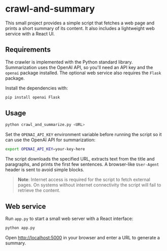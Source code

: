 # crawl-and-summary

This small project provides a simple script that fetches a web page and prints a short summary of its content. It also includes a lightweight web service with a React UI.

## Requirements

The crawler is implemented with the Python standard library. Summarization uses the OpenAI API, so you'll need an API key and the `openai` package installed. The optional web service also requires the `Flask` package.

Install the dependencies with:

```bash
pip install openai Flask
```

## Usage

```bash
python crawl_and_summarize.py <URL>
```

Set the `OPENAI_API_KEY` environment variable before running the script so it can
use the OpenAI API for summarization:

```bash
export OPENAI_API_KEY=your-key-here
```

The script downloads the specified URL, extracts text from the title and paragraphs, and prints the first few sentences. A browser-like `User-Agent` header is sent to avoid simple blocks.

> **Note**: Internet access is required for the script to fetch external pages. On systems without internet connectivity the script will fail to retrieve the content.

## Web service

Run `app.py` to start a small web server with a React interface:

```bash
python app.py
```

Open [http://localhost:5000](http://localhost:5000) in your browser and enter a URL to generate a summary.
